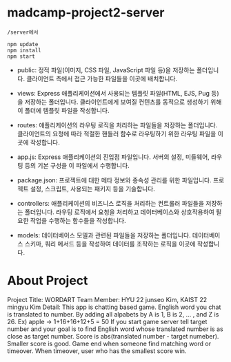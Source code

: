 # madcamp-project2-server


```
/server에서

npm update
npm install
npm start
```

- public: 정적 파일(이미지, CSS 파일, JavaScript 파일 등)을 저장하는 폴더입니다. 클라이언트 측에서 접근 가능한 파일들을 이곳에 배치합니다.
- views: Express 애플리케이션에서 사용되는 템플릿 파일(HTML, EJS, Pug 등)을 저장하는 폴더입니다. 클라이언트에게 보여질 컨텐츠를 동적으로 생성하기 위해 이 폴더에 템플릿 파일을 작성합니다.
- routes: 애플리케이션의 라우팅 로직을 처리하는 파일들을 저장하는 폴더입니다. 클라이언트의 요청에 따라 적절한 핸들러 함수로 라우팅하기 위한 라우팅 파일을 이곳에 작성합니다.
- app.js: Express 애플리케이션의 진입점 파일입니다. 서버의 설정, 미들웨어, 라우팅 등의 기본 구성을 이 파일에서 수행합니다.
- package.json: 프로젝트에 대한 메타 정보와 종속성 관리를 위한 파일입니다. 프로젝트 설정, 스크립트, 사용되는 패키지 등을 기술합니다.

- controllers: 애플리케이션의 비즈니스 로직을 처리하는 컨트롤러 파일들을 저장하는 폴더입니다. 라우팅 로직에서 요청을 처리하고 데이터베이스와 상호작용하여 필요한 작업을 수행하는 함수들을 작성합니다.
- models: 데이터베이스 모델과 관련된 파일들을 저장하는 폴더입니다. 데이터베이스 스키마, 쿼리 메서드 등을 작성하여 데이터를 조작하는 로직을 이곳에 작성합니다.

# About Project
Project Title: WORDART
Team Member: HYU 22 junseo Kim, KAIST 22 mingyu Kim
Detail: This app is chatting based game. English word you chat is translated to number. 
By adding all alpabets by A is 1, B is 2, ... , and Z is 26.
Ex) apple -> 1+16+16+12+5 = 50
If you start game server tell target number and your goal is to find English word whose translated number is as close as target number.
Score is abs(translated number - target numeber). Smaller score is good.
Game end when someone find matching word or timeover.
When timeover, user who has the smallest score win.
